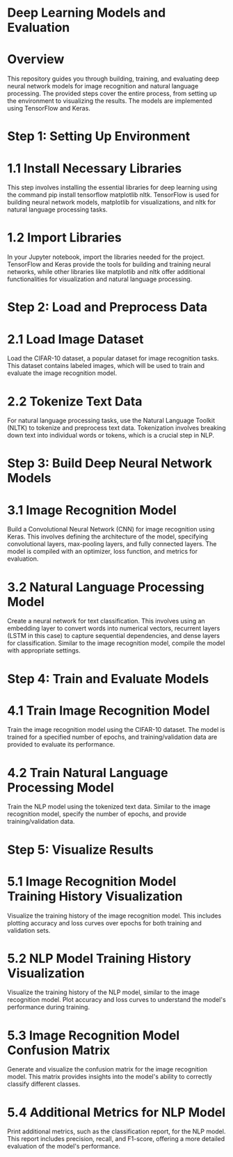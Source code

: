 # Deep Learning Models and Evaluation


# Overview

This repository guides you through building, training, and evaluating deep neural network models for image recognition and natural language processing. The provided steps cover the entire process, from setting up the environment to visualizing the results. The models are implemented using TensorFlow and Keras.


# Step 1: Setting Up Environment

# 1.1 Install Necessary Libraries
This step involves installing the essential libraries for deep learning using the command pip install tensorflow matplotlib nltk. TensorFlow is used for building neural network models, matplotlib for visualizations, and nltk for natural language processing tasks.

# 1.2 Import Libraries
In your Jupyter notebook, import the libraries needed for the project. TensorFlow and Keras provide the tools for building and training neural networks, while other libraries like matplotlib and nltk offer additional functionalities for visualization and natural language processing.


# Step 2: Load and Preprocess Data

# 2.1 Load Image Dataset
Load the CIFAR-10 dataset, a popular dataset for image recognition tasks. This dataset contains labeled images, which will be used to train and evaluate the image recognition model.

# 2.2 Tokenize Text Data
For natural language processing tasks, use the Natural Language Toolkit (NLTK) to tokenize and preprocess text data. Tokenization involves breaking down text into individual words or tokens, which is a crucial step in NLP.


# Step 3: Build Deep Neural Network Models

# 3.1 Image Recognition Model
Build a Convolutional Neural Network (CNN) for image recognition using Keras. This involves defining the architecture of the model, specifying convolutional layers, max-pooling layers, and fully connected layers. The model is compiled with an optimizer, loss function, and metrics for evaluation.

# 3.2 Natural Language Processing Model
Create a neural network for text classification. This involves using an embedding layer to convert words into numerical vectors, recurrent layers (LSTM in this case) to capture sequential dependencies, and dense layers for classification. Similar to the image recognition model, compile the model with appropriate settings.


# Step 4: Train and Evaluate Models


# 4.1 Train Image Recognition Model
Train the image recognition model using the CIFAR-10 dataset. The model is trained for a specified number of epochs, and training/validation data are provided to evaluate its performance.

# 4.2 Train Natural Language Processing Model
Train the NLP model using the tokenized text data. Similar to the image recognition model, specify the number of epochs, and provide training/validation data.


# Step 5: Visualize Results

# 5.1 Image Recognition Model Training History Visualization
Visualize the training history of the image recognition model. This includes plotting accuracy and loss curves over epochs for both training and validation sets.

# 5.2 NLP Model Training History Visualization
Visualize the training history of the NLP model, similar to the image recognition model. Plot accuracy and loss curves to understand the model's performance during training.

# 5.3 Image Recognition Model Confusion Matrix
Generate and visualize the confusion matrix for the image recognition model. This matrix provides insights into the model's ability to correctly classify different classes.

# 5.4 Additional Metrics for NLP Model
Print additional metrics, such as the classification report, for the NLP model. This report includes precision, recall, and F1-score, offering a more detailed evaluation of the model's performance.
